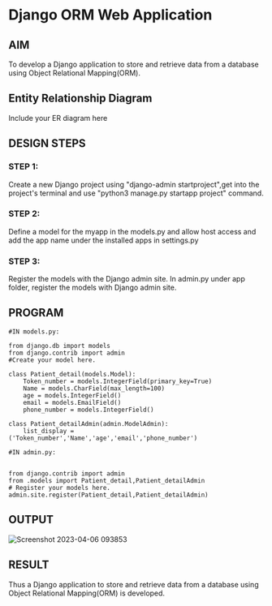 # Django ORM Web Application

## AIM
To develop a Django application to store and retrieve data from a database using Object Relational Mapping(ORM).

## Entity Relationship Diagram

Include your ER diagram here

## DESIGN STEPS

### STEP 1:
Create a new Django project using "django-admin startproject",get into the project's terminal and use "python3 manage.py startapp project" command.

### STEP 2:
Define a model for the myapp in the models.py and allow host access and add the app name under the installed apps in settings.py 

### STEP 3:
Register the models with the Django admin site. In admin.py under app folder, register the models with Django admin site.

## PROGRAM
```
#IN models.py:

from django.db import models
from django.contrib import admin
#Create your model here.

class Patient_detail(models.Model):
    Token_number = models.IntegerField(primary_key=True)
    Name = models.CharField(max_length=100)
    age = models.IntegerField()
    email = models.EmailField()
    phone_number = models.IntegerField()

class Patient_detailAdmin(admin.ModelAdmin):
    list_display = ('Token_number','Name','age','email','phone_number')
    
#IN admin.py:


from django.contrib import admin
from .models import Patient_detail,Patient_detailAdmin
# Register your models here.
admin.site.register(Patient_detail,Patient_detailAdmin)
```

## OUTPUT

![Screenshot 2023-04-06 093853](https://user-images.githubusercontent.com/120115840/230270756-defd3384-ad25-4879-b0f9-44e58189a068.png)

## RESULT
Thus a Django application to store and retrieve data from a database using Object Relational Mapping(ORM) is developed.
